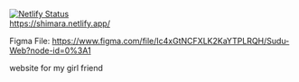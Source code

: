 [![Netlify Status](https://api.netlify.com/api/v1/badges/5005132a-c19d-4fdc-b499-cb05b7bfaa54/deploy-status)](https://app.netlify.com/sites/shimara/deploys)
<br>
https://shimara.netlify.app/

Figma File:
https://www.figma.com/file/Ic4xGtNCFXLK2KaYTPLRQH/Sudu-Web?node-id=0%3A1

website for my girl friend

